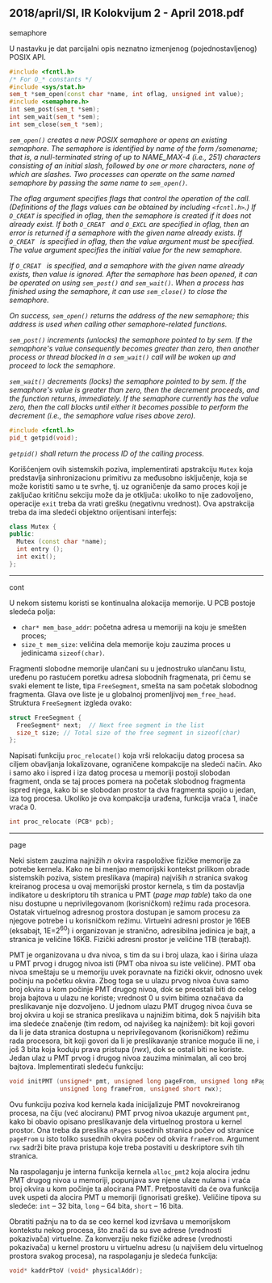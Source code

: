 2018/april/SI, IR Kolokvijum 2 - April 2018.pdf
--------------------------------------------------------------------------------
semaphore

U nastavku je dat parcijalni opis neznatno izmenjenog (pojednostavljenog) POSIX API.
```cpp
#include <fcntl.h>
/* For O_* constants */
#include <sys/stat.h>
sem_t *sem_open(const char *name, int oflag, unsigned int value);
#include <semaphore.h>
int sem_post(sem_t *sem);
int sem_wait(sem_t *sem);
int sem_close(sem_t *sem);
```
*`sem_open()` creates a new POSIX semaphore or opens an existing semaphore. The semaphore is identified by name of the form /somename;  that is, a null-terminated string of up to NAME_MAX-4 (i.e., 251) characters consisting of an initial slash, followed by one or more characters, none of which are slashes. Two processes can operate on the same named semaphore by passing the same name to `sem_open()`.*

*The oflag argument specifies flags that control the operation of the call. (Definitions of the flags values can be obtained by including `<fcntl.h>`.) If `O_CREAT` is specified in oflag, then the semaphore is created if it does not already exist. If both `O_CREAT ` and `O_EXCL`  are specified in oflag, then an error is returned if a semaphore with the given name already exists. If `O_CREAT ` is specified in oflag, then the value argument must be specified. The value argument specifies the initial value for the new semaphore.*

*If `O_CREAT ` is specified, and a semaphore with the given name already exists, then value is ignored. After the semaphore has been opened, it can be operated on using `sem_post()` and `sem_wait()`. When a process has finished using the semaphore, it can use `sem_close()`  to close the semaphore.*

*On success, `sem_open()` returns the address of the new semaphore; this address is used when calling other semaphore-related functions.*

*`sem_post()`  increments (unlocks) the semaphore pointed to by sem. If the semaphore's value consequently becomes greater than zero, then another process or thread blocked in a `sem_wait()` call will be woken up and proceed to lock the semaphore.*

*`sem_wait()`  decrements (locks) the semaphore pointed to by sem. If the semaphore's value is greater than zero, then the decrement proceeds, and the function returns, immediately. If the semaphore currently has the value zero, then the call blocks until either it becomes possible to perform the decrement (i.e., the semaphore value rises above zero).*
```cpp
#include <fcntl.h>
pid_t getpid(void);
```
*`getpid()` shall return the process ID of the calling process.*

Korišćenjem ovih sistemskih poziva, implementirati apstrakciju `Mutex` koja predstavlja
sinhronizacionu primitivu za međusobno isključenje, koja se može koristiti samo u te svrhe,
tj. uz ograničenje da samo proces koji je zaključao kritičnu sekciju može da je otključa:
ukoliko to nije zadovoljeno, operacije `exit` treba da vrati grešku (negativnu vrednost). Ova
apstrakcija treba da ima sledeći objektno orijentisani interfejs:
```cpp
class Mutex {
public:
  Mutex (const char *name);
  int entry ();
  int exit();
};
```

--------------------------------------------------------------------------------
cont

U nekom sistemu koristi se kontinualna alokacija memorije. U PCB postoje sledeća polja:

- `char* mem_base_addr`: početna adresa u memoriji na koju je smešten proces;
- `size_t mem_size`: veličina dela memorije koju zauzima proces u jedinicama
`sizeof(char)`.

Fragmenti slobodne memorije ulančani su u jednostruko ulančanu listu, uređenu po rastućem
poretku adresa slobodnih fragmenata, pri čemu se svaki element te liste, tipa `FreeSegment`,
smešta na sam početak slobodnog fragmenta. Glava ove liste je u globalnoj promenljivoj
`mem_free_head`. Struktura `FreeSegment` izgleda ovako:

```cpp
struct FreeSegment {
  FreeSegment* next;  // Next free segment in the list
  size_t size; // Total size of the free segment in sizeof(char)
};
```

Napisati funkciju `proc_relocate()` koja vrši relokaciju datog procesa sa ciljem obavljanja
lokalizovane, ograničene kompakcije na sledeći način. Ako i samo ako i ispred i iza datog
procesa u memoriji postoji slobodan fragment, onda se taj proces pomera na početak
slobodnog fragmenta ispred njega, kako bi se slobodan prostor ta dva fragmenta spojio u
jedan, iza tog procesa. Ukoliko je ova kompakcija urađena, funkcija vraća 1, inače vraća 0.

```cpp
int proc_relocate (PCB* pcb);
```

--------------------------------------------------------------------------------
page

Neki sistem zauzima najnižih *n* okvira raspoložive fizičke memorije za potrebe kernela. Kako
ne bi menjao memorijski kontekst prilikom obrade sistemskih poziva, sistem preslikava
(mapira) najviših *n* stranica svakog kreiranog procesa u ovaj memorijski prostor kernela, s tim
da postavlja indikatore u deskriptoru tih stranica u PMT (*page map table*) tako da one nisu
dostupne u neprivilegovanom (korisničkom) režimu rada procesora. Ostatak virtuelnog
adresnog prostora dostupan je samom procesu za njegove potrebe i u korisničkom režimu.
Virtuelni adresni prostor je 16EB (eksabajt, 1E=$2^{60}$) i organizovan je stranično, adresibilna
jedinica je bajt, a stranica je veličine 16KB. Fizički adresni prostor je veličine 1TB (terabajt).

PMT je organizovana u dva nivoa, s tim da su i broj ulaza, kao i širina ulaza u PMT prvog i
drugog nivoa isti (PMT oba nivoa su iste veličine). PMT oba nivoa smeštaju se u memoriju
uvek poravnate na fizički okvir, odnosno uvek počinju na početku okvira. Zbog toga se u
ulazu prvog nivoa čuva samo broj okvira u kom počinje PMT drugog nivoa, dok se preostali
biti do celog broja bajtova u ulazu ne koriste;  vrednost 0 u svim bitima označava da
preslikavanje nije dozvoljeno. U jednom ulazu PMT drugog nivoa čuva se broj okvira u koji
se stranica preslikava u najnižim bitima, dok 5 najviših bita ima sledeće značenje (tim redom,
od najvišeg ka najnižem): bit koji govori da li je data stranica dostupna u neprivilegovanom
(korisničkom) režimu rada procesora, bit koji govori da li je preslikavanje stranice moguće ili
ne, i još 3 bita koja koduju prava pristupa (*rwx*), dok se ostali biti ne koriste. Jedan ulaz u
PMT prvog i drugog nivoa zauzima minimalan, ali ceo broj bajtova.
Implementirati sledeću funkciju:
```cpp
void initPMT (unsigned* pmt, unsigned long pageFrom, unsigned long nPages,
              unsigned long frameFrom, unsigned short rwx);
```
Ovu funkciju poziva kod kernela kada inicijalizuje PMT novokreiranog procesa, na čiju (već
alociranu) PMT prvog nivoa ukazuje argument `pmt`, kako bi obavio opisano preslikavanje dela
virtuelnog prostora u kernel prostor. Ona treba da preslika `nPages` susednih stranica počev od
stranice `pageFrom` u isto toliko susednih okvira počev od okvira `frameFrom`. Argument `rwx`
sadrži bite prava pristupa koje treba postaviti u deskriptore svih tih stranica.

Na raspolaganju je interna funkcija kernela `alloc_pmt2` koja alocira jednu PMT drugog
nivoa u memoriji, popunjava sve njene ulaze nulama i vraća broj okvira u kom počinje ta
alocirana PMT. Pretpostaviti da će ova funkcija uvek uspeti da alocira PMT u memoriji
(ignorisati greške). Veličine tipova su sledeće: `int` – 32 bita, `long` – 64 bita, `short` – 16 bita.

Obratiti pažnju na to da se ceo kernel kod izvršava u memorijskom kontekstu nekog procesa,
što znači da su sve adrese (vrednosti pokazivača) virtuelne. Za konverziju neke fizičke adrese
(vrednosti pokazivača) u kernel prostoru u virtuelnu adresu (u najvišem delu virtuelnog
prostora svakog procesa), na raspolaganju je sledeća funkcija:
```cpp
void* kaddrPtoV (void* physicalAddr);
```
